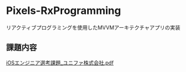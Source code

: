 # Pixels-RxProgramming
リアクティブプログラミングを使用したMVVMアーキテクチャアプリの実装

## 課題内容
[iOSエンジニア選考課題_ユニファ株式会社.pdf](https://github.com/indiamela/Pixels-RxProgramming/files/7430048/iOS._.pdf)

